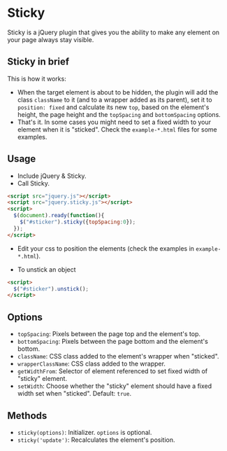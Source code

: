 # Sticky

Sticky is a jQuery plugin that gives you the ability to make any element on your page always stay visible.

## Sticky in brief

This is how it works:

- When the target element is about to be hidden, the plugin will add the class `className` to it (and to a wrapper added as its parent), set it to `position: fixed` and calculate its new `top`, based on the element's height, the page height and the `topSpacing` and `bottomSpacing` options.
- That's it. In some cases you might need to set a fixed width to your element when it is "sticked". Check the `example-*.html` files for some examples.

## Usage

- Include jQuery & Sticky.
- Call Sticky.

```html
<script src="jquery.js"></script>
<script src="jquery.sticky.js"></script>
<script>
  $(document).ready(function(){
    $("#sticker").sticky({topSpacing:0});
  });
</script>
```

- Edit your css to position the elements (check the examples in `example-*.html`).

- To unstick an object

```html
<script>
  $("#sticker").unstick();
</script>
```

## Options

- `topSpacing`: Pixels between the page top and the element's top.
- `bottomSpacing`: Pixels between the page bottom and the element's bottom.
- `className`: CSS class added to the element's wrapper when "sticked".
- `wrapperClassName`: CSS class added to the wrapper.
- `getWidthFrom`: Selector of element referenced to set fixed width of "sticky" element.
- `setWidth`: Choose whether the "sticky" element should have a fixed width set when "sticked". Default: `true`.

## Methods

- `sticky(options)`: Initializer. `options` is optional.
- `sticky('update')`: Recalculates the element's position.
 
